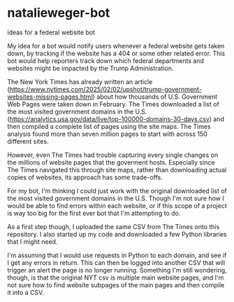 # natalieweger-bot
ideas for a federal website bot 

My idea for a bot would notify users whenever a federal website gets taken down, by tracking if the website has a 404 or some other related error. This bot would help reporters track down which federal departments and websites might be impacted by the Trump Administration. 

The New York Times has already written an article (https://www.nytimes.com/2025/02/02/upshot/trump-government-websites-missing-pages.html) about how thousands of U.S. Government Web Pages were taken down in February. The Times downloaded a list of the most visited government domains in the U.S. (https://analytics.usa.gov/data/live/top-100000-domains-30-days.csv) and then compiled a complete list of pages using the site maps. The Times analysis found more than seven million pages to start with across 150 different sites. 

However, even The Times had trouble capturing every single changes on the millions of website pages that the goverment hosts. Especially since The Times navigated this through site maps, rather than downloading actual copies of websites, its approach has some trade-offs. 

For my bot, I'm thinking I could just work with the original downloaded list of the most visited government domains in the U.S. Though I'm not sure how I would be able to find errors within each website, or if this scope of a project is way too big for the first ever bot that I'm attempting to do. 

As a first step though, I uploaded the same CSV from The Times onto this repository. I also started up my code and downloaded a few Python libraries that I might need. 

I'm assuming that I would use requests in Python to each domain, and see if I get any errors in return. This can then be logged into another CSV that will trigger an alert the page is no longer running. Something I'm still wondering, though, is that the original NYT csv is multiple main website pages, and I'm not sure how to find website subpages of the main pages and then compile it into a CSV.  